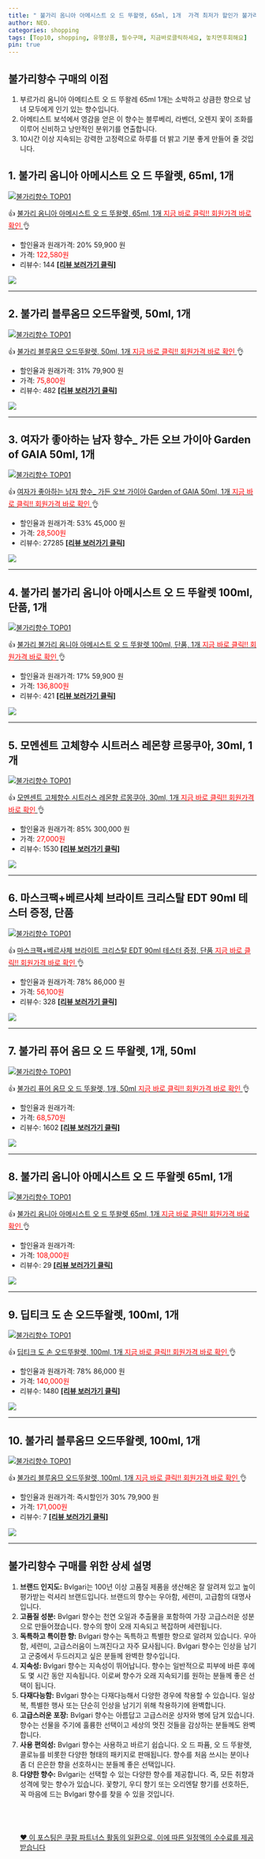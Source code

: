 ```yaml
---
title: " 불가리 옴니아 아메시스트 오 드 뚜왈렛, 65ml, 1개  가격 최저가 할인가 불가리향수 최저가 추천 제품 비교"
author: NEO.
categories: shopping
tags: [Top10, shopping, 유행상품, 필수구매, 지금바로클릭하세요, 놓치면후회해요]
pin: true
---
```

## 불가리향수 구매의 이점
1. 부르가리 옴니아 아메티스트 오 드 뚜왈레 65ml 1개는 소박하고 상큼한 향으로 남녀 모두에게 인기 있는 향수입니다.
2. 아메티스트 보석에서 영감을 얻은 이 향수는 블루베리, 라벤더, 오렌지 꽃이 조화를 이루어 신비하고 낭만적인 분위기를 연출합니다.
3. 10시간 이상 지속되는 강력한 고정력으로 하루를 더 밝고 기분 좋게 만들어 줄 것입니다.

   

## 1.  불가리 옴니아 아메시스트 오 드 뚜왈렛, 65ml, 1개 

[![불가리향수 TOP01](https://thumbnail7.coupangcdn.com/thumbnails/remote/490x490ex/image/vendor_inventory/3c4e/993b342e72de7ef3a34cedde61c7f3878f4f8e9a3ce7b153b1a2af9c6967.jpg)](https://link.coupang.com/re/AFFSDP?lptag=AF3617701&subid=GithubCoopas&pageKey=1487906912&traceid=V0-153&itemId=2554116771&vendorItemId=86044544126)


👍 [ 불가리 옴니아 아메시스트 오 드 뚜왈렛, 65ml, 1개  <font color=red> 지금 바로 클릭!! 회원가격 바로 확인 </font> ](https://link.coupang.com/re/AFFSDP?lptag=AF3617701&subid=GithubCoopas&pageKey=1487906912&traceid=V0-153&itemId=2554116771&vendorItemId=86044544126) 👌 


- 할인율과 원래가격: 20%  59,900   원
- 가격: <span style='color:red'>122,580원</span>
- 리뷰수: 144  [**[리뷰 보러가기 클릭]**](https://link.coupang.com/re/AFFSDP?lptag=AF3617701&subid=GithubCoopas&pageKey=1487906912&traceid=V0-153&itemId=2554116771&vendorItemId=86044544126)

[![](/discount_price.png)](https://link.coupang.com/re/AFFSDP?lptag=AF3617701&subid=GithubCoopas&pageKey=1487906912&traceid=V0-153&itemId=2554116771&vendorItemId=86044544126)

---


   

## 2.  불가리 블루옴므 오드뚜왈렛, 50ml, 1개 

[![불가리향수 TOP01](https://thumbnail9.coupangcdn.com/thumbnails/remote/490x490ex/image/vendor_inventory/9d0d/d5a73b8b352022800aad66c65b5b558763b4a6ad79d51ccd87fda49dba48.jpg)](https://link.coupang.com/re/AFFSDP?lptag=AF3617701&subid=GithubCoopas&pageKey=88290133&traceid=V0-153&itemId=276400879&vendorItemId=85486778053)


👍 [ 불가리 블루옴므 오드뚜왈렛, 50ml, 1개  <font color=red> 지금 바로 클릭!! 회원가격 바로 확인 </font> ](https://link.coupang.com/re/AFFSDP?lptag=AF3617701&subid=GithubCoopas&pageKey=88290133&traceid=V0-153&itemId=276400879&vendorItemId=85486778053) 👌 


- 할인율과 원래가격: 31%  79,900   원
- 가격: <span style='color:red'>75,800원</span>
- 리뷰수: 482  [**[리뷰 보러가기 클릭]**](https://link.coupang.com/re/AFFSDP?lptag=AF3617701&subid=GithubCoopas&pageKey=88290133&traceid=V0-153&itemId=276400879&vendorItemId=85486778053)

[![](/discount_price.png)](https://link.coupang.com/re/AFFSDP?lptag=AF3617701&subid=GithubCoopas&pageKey=88290133&traceid=V0-153&itemId=276400879&vendorItemId=85486778053)

---


   

## 3.  여자가 좋아하는 남자 향수_ 가든 오브 가이아 Garden of GAIA 50ml, 1개 

[![불가리향수 TOP01](https://thumbnail10.coupangcdn.com/thumbnails/remote/490x490ex/image/vendor_inventory/ef65/5970ed445417442a10281bbc2ae36cc74daa75701a5a879852e855a04015.jpg)](https://link.coupang.com/re/AFFSDP?lptag=AF3617701&subid=GithubCoopas&pageKey=6460519502&traceid=V0-153&itemId=14058721528&vendorItemId=81593881091)


👍 [ 여자가 좋아하는 남자 향수_ 가든 오브 가이아 Garden of GAIA 50ml, 1개  <font color=red> 지금 바로 클릭!! 회원가격 바로 확인 </font> ](https://link.coupang.com/re/AFFSDP?lptag=AF3617701&subid=GithubCoopas&pageKey=6460519502&traceid=V0-153&itemId=14058721528&vendorItemId=81593881091) 👌 


- 할인율과 원래가격: 53%  45,000   원
- 가격: <span style='color:red'>28,500원</span>
- 리뷰수: 27285  [**[리뷰 보러가기 클릭]**](https://link.coupang.com/re/AFFSDP?lptag=AF3617701&subid=GithubCoopas&pageKey=6460519502&traceid=V0-153&itemId=14058721528&vendorItemId=81593881091)

[![](/discount_price.png)](https://link.coupang.com/re/AFFSDP?lptag=AF3617701&subid=GithubCoopas&pageKey=6460519502&traceid=V0-153&itemId=14058721528&vendorItemId=81593881091)

---


   

## 4.  불가리 불가리 옴니아 아메시스트 오 드 뚜왈렛 100ml, 단품, 1개 

[![불가리향수 TOP01](https://thumbnail8.coupangcdn.com/thumbnails/remote/490x490ex/image/vendor_inventory/61f1/754fc64106715e89b56aa4f6e3d48b6c592f11491f8f16988e3b628726c7.jpg)](https://link.coupang.com/re/AFFSDP?lptag=AF3617701&subid=GithubCoopas&pageKey=7839825987&traceid=V0-153&itemId=21339264845&vendorItemId=88447759142)


👍 [ 불가리 불가리 옴니아 아메시스트 오 드 뚜왈렛 100ml, 단품, 1개  <font color=red> 지금 바로 클릭!! 회원가격 바로 확인 </font> ](https://link.coupang.com/re/AFFSDP?lptag=AF3617701&subid=GithubCoopas&pageKey=7839825987&traceid=V0-153&itemId=21339264845&vendorItemId=88447759142) 👌 


- 할인율과 원래가격: 17%  59,900   원
- 가격: <span style='color:red'>136,800원</span>
- 리뷰수: 421  [**[리뷰 보러가기 클릭]**](https://link.coupang.com/re/AFFSDP?lptag=AF3617701&subid=GithubCoopas&pageKey=7839825987&traceid=V0-153&itemId=21339264845&vendorItemId=88447759142)

[![](/discount_price.png)](https://link.coupang.com/re/AFFSDP?lptag=AF3617701&subid=GithubCoopas&pageKey=7839825987&traceid=V0-153&itemId=21339264845&vendorItemId=88447759142)

---


   

## 5.  모멘센트 고체향수 시트러스 레몬향 르몽쿠아, 30ml, 1개 

[![불가리향수 TOP01](https://thumbnail9.coupangcdn.com/thumbnails/remote/490x490ex/image/retail/images/2023/06/30/15/9/ff55d84f-85aa-4c92-b019-0329c9f4300e.jpg)](https://link.coupang.com/re/AFFSDP?lptag=AF3617701&subid=GithubCoopas&pageKey=7440080321&traceid=V0-153&itemId=19344727686&vendorItemId=86432904686)


👍 [ 모멘센트 고체향수 시트러스 레몬향 르몽쿠아, 30ml, 1개  <font color=red> 지금 바로 클릭!! 회원가격 바로 확인 </font> ](https://link.coupang.com/re/AFFSDP?lptag=AF3617701&subid=GithubCoopas&pageKey=7440080321&traceid=V0-153&itemId=19344727686&vendorItemId=86432904686) 👌 


- 할인율과 원래가격: 85%  300,000   원
- 가격: <span style='color:red'>27,000원</span>
- 리뷰수: 1530  [**[리뷰 보러가기 클릭]**](https://link.coupang.com/re/AFFSDP?lptag=AF3617701&subid=GithubCoopas&pageKey=7440080321&traceid=V0-153&itemId=19344727686&vendorItemId=86432904686)

[![](/discount_price.png)](https://link.coupang.com/re/AFFSDP?lptag=AF3617701&subid=GithubCoopas&pageKey=7440080321&traceid=V0-153&itemId=19344727686&vendorItemId=86432904686)

---


   

## 6.  마스크팩+베르사체 브라이트 크리스탈 EDT 90ml 테스터 증정, 단품 

[![불가리향수 TOP01](https://thumbnail10.coupangcdn.com/thumbnails/remote/490x490ex/image/vendor_inventory/9a42/cd9275d0720c0dac0841367f82a8f36a6792d8047ff5521a8892e25bfa73.jpg)](https://link.coupang.com/re/AFFSDP?lptag=AF3617701&subid=GithubCoopas&pageKey=2245291066&traceid=V0-153&itemId=3836902411&vendorItemId=71821727156)


👍 [ 마스크팩+베르사체 브라이트 크리스탈 EDT 90ml 테스터 증정, 단품  <font color=red> 지금 바로 클릭!! 회원가격 바로 확인 </font> ](https://link.coupang.com/re/AFFSDP?lptag=AF3617701&subid=GithubCoopas&pageKey=2245291066&traceid=V0-153&itemId=3836902411&vendorItemId=71821727156) 👌 


- 할인율과 원래가격: 78%  86,000   원
- 가격: <span style='color:red'>56,100원</span>
- 리뷰수: 328  [**[리뷰 보러가기 클릭]**](https://link.coupang.com/re/AFFSDP?lptag=AF3617701&subid=GithubCoopas&pageKey=2245291066&traceid=V0-153&itemId=3836902411&vendorItemId=71821727156)

[![](/discount_price.png)](https://link.coupang.com/re/AFFSDP?lptag=AF3617701&subid=GithubCoopas&pageKey=2245291066&traceid=V0-153&itemId=3836902411&vendorItemId=71821727156)

---


   

## 7.  불가리 퓨어 옴므 오 드 뚜왈렛, 1개, 50ml 

[![불가리향수 TOP01](https://thumbnail6.coupangcdn.com/thumbnails/remote/490x490ex/image/vendor_inventory/d3e8/93ba67385c427d0fea6f20da3c639898cb2b07fe6b72d00b50210bc3f31f.jpg)](https://link.coupang.com/re/AFFSDP?lptag=AF3617701&subid=GithubCoopas&pageKey=7714057892&traceid=V0-153&itemId=20685540447&vendorItemId=87757377625)


👍 [ 불가리 퓨어 옴므 오 드 뚜왈렛, 1개, 50ml  <font color=red> 지금 바로 클릭!! 회원가격 바로 확인 </font> ](https://link.coupang.com/re/AFFSDP?lptag=AF3617701&subid=GithubCoopas&pageKey=7714057892&traceid=V0-153&itemId=20685540447&vendorItemId=87757377625) 👌 


- 할인율과 원래가격: 
- 가격: <span style='color:red'>68,570원</span>
- 리뷰수: 1602  [**[리뷰 보러가기 클릭]**](https://link.coupang.com/re/AFFSDP?lptag=AF3617701&subid=GithubCoopas&pageKey=7714057892&traceid=V0-153&itemId=20685540447&vendorItemId=87757377625)

[![](/discount_price.png)](https://link.coupang.com/re/AFFSDP?lptag=AF3617701&subid=GithubCoopas&pageKey=7714057892&traceid=V0-153&itemId=20685540447&vendorItemId=87757377625)

---


   

## 8.  불가리 옴니아 아메시스트 오 드 뚜왈렛 65ml, 1개 

[![불가리향수 TOP01](https://thumbnail10.coupangcdn.com/thumbnails/remote/490x490ex/image/vendor_inventory/c65c/9c34139439395f086d0e0ec5d1b285e66356ea467f9b9e07e063a91e1aa1.jpg)](https://link.coupang.com/re/AFFSDP?lptag=AF3617701&subid=GithubCoopas&pageKey=7833150058&traceid=V0-153&itemId=21307515748&vendorItemId=88510754106)


👍 [ 불가리 옴니아 아메시스트 오 드 뚜왈렛 65ml, 1개  <font color=red> 지금 바로 클릭!! 회원가격 바로 확인 </font> ](https://link.coupang.com/re/AFFSDP?lptag=AF3617701&subid=GithubCoopas&pageKey=7833150058&traceid=V0-153&itemId=21307515748&vendorItemId=88510754106) 👌 


- 할인율과 원래가격: 
- 가격: <span style='color:red'>108,000원</span>
- 리뷰수: 29  [**[리뷰 보러가기 클릭]**](https://link.coupang.com/re/AFFSDP?lptag=AF3617701&subid=GithubCoopas&pageKey=7833150058&traceid=V0-153&itemId=21307515748&vendorItemId=88510754106)

[![](/discount_price.png)](https://link.coupang.com/re/AFFSDP?lptag=AF3617701&subid=GithubCoopas&pageKey=7833150058&traceid=V0-153&itemId=21307515748&vendorItemId=88510754106)

---


   

## 9.  딥티크 도 손 오드뚜왈렛, 100ml, 1개 

[![불가리향수 TOP01](https://thumbnail10.coupangcdn.com/thumbnails/remote/490x490ex/image/vendor_inventory/2cb6/19251768779e4346dd0ef1b4e0fb8ee0c95fb95b6436c7a7e4363a9323ac.jpg)](https://link.coupang.com/re/AFFSDP?lptag=AF3617701&subid=GithubCoopas&pageKey=23188056&traceid=V0-153&itemId=90182177&vendorItemId=86150213458)


👍 [ 딥티크 도 손 오드뚜왈렛, 100ml, 1개  <font color=red> 지금 바로 클릭!! 회원가격 바로 확인 </font> ](https://link.coupang.com/re/AFFSDP?lptag=AF3617701&subid=GithubCoopas&pageKey=23188056&traceid=V0-153&itemId=90182177&vendorItemId=86150213458) 👌 


- 할인율과 원래가격: 78%  86,000   원
- 가격: <span style='color:red'>140,000원</span>
- 리뷰수: 1480  [**[리뷰 보러가기 클릭]**](https://link.coupang.com/re/AFFSDP?lptag=AF3617701&subid=GithubCoopas&pageKey=23188056&traceid=V0-153&itemId=90182177&vendorItemId=86150213458)

[![](/discount_price.png)](https://link.coupang.com/re/AFFSDP?lptag=AF3617701&subid=GithubCoopas&pageKey=23188056&traceid=V0-153&itemId=90182177&vendorItemId=86150213458)

---


   

## 10.  불가리 블루옴므 오드뚜왈렛, 100ml, 1개 

[![불가리향수 TOP01](https://thumbnail6.coupangcdn.com/thumbnails/remote/490x490ex/image/vendor_inventory/8f83/824542a84e544e60b3293dbb545494a46b4cf174031005cb712308dc2de7.png)](https://link.coupang.com/re/AFFSDP?lptag=AF3617701&subid=GithubCoopas&pageKey=88290133&traceid=V0-153&itemId=21497291225&vendorItemId=88551056967)


👍 [ 불가리 블루옴므 오드뚜왈렛, 100ml, 1개  <font color=red> 지금 바로 클릭!! 회원가격 바로 확인 </font> ](https://link.coupang.com/re/AFFSDP?lptag=AF3617701&subid=GithubCoopas&pageKey=88290133&traceid=V0-153&itemId=21497291225&vendorItemId=88551056967) 👌 


- 할인율과 원래가격: 즉시할인가 30%  79,900   원
- 가격: <span style='color:red'>171,000원</span>
- 리뷰수: 7  [**[리뷰 보러가기 클릭]**](https://link.coupang.com/re/AFFSDP?lptag=AF3617701&subid=GithubCoopas&pageKey=88290133&traceid=V0-153&itemId=21497291225&vendorItemId=88551056967)

[![](/discount_price.png)](https://link.coupang.com/re/AFFSDP?lptag=AF3617701&subid=GithubCoopas&pageKey=88290133&traceid=V0-153&itemId=21497291225&vendorItemId=88551056967)

---
## 불가리향수 구매를 위한 상세 설명
1. **브랜드 인지도:** Bvlgari는 100년 이상 고품질 제품을 생산해온 잘 알려져 있고 높이 평가받는 럭셔리 브랜드입니다. 브랜드의 향수는 우아함, 세련미, 고급함의 대명사입니다.
2. **고품질 성분:** Bvlgari 향수는 천연 오일과 추출물을 포함하여 가장 고급스러운 성분으로 만들어졌습니다. 향수의 향이 오래 지속되고 복잡하며 세련됩니다.
3. **독특하고 특이한 향:** Bvlgari 향수는 독특하고 특별한 향으로 알려져 있습니다. 우아함, 세련미, 고급스러움이 느껴진다고 자주 묘사됩니다. Bvlgari 향수는 인상을 남기고 군중에서 두드러지고 싶은 분들께 완벽한 향수입니다.
4. **지속성:** Bvlgari 향수는 지속성이 뛰어납니다. 향수는 일반적으로 피부에 바른 후에도 몇 시간 동안 지속됩니다. 이로써 향수가 오래 지속되기를 원하는 분들께 좋은 선택이 됩니다.
5. **다재다능함:** Bvlgari 향수는 다재다능해서 다양한 경우에 착용할 수 있습니다. 일상복, 특별한 행사 또는 단순히 인상을 남기기 위해 착용하기에 완벽합니다.
6. **고급스러운 포장:** Bvlgari 향수는 아름답고 고급스러운 상자와 병에 담겨 있습니다. 향수는 선물을 주기에 훌륭한 선택이고 세상의 멋진 것들을 감상하는 분들께도 완벽합니다.
7. **사용 편의성:** Bvlgari 향수는 사용하고 바르기 쉽습니다. 오 드 파퓸, 오 드 뚜왈렛, 콜로뉴를 비롯한 다양한 형태의 패키지로 판매됩니다. 향수를 처음 쓰시는 분이나 좀 더 은은한 향을 선호하시는 분들께 좋은 선택입니다.
8. **다양한 향수:** Bvlgari는 선택할 수 있는 다양한 향수를 제공합니다. 즉, 모든 취향과 성격에 맞는 향수가 있습니다. 꽃향기, 우디 향기 또는 오리엔탈 향기를 선호하든, 꼭 마음에 드는 Bvlgari 향수를 찾을 수 있을 것입니다.<br><br><br><br><br> [ ❤  이 포스팅은 쿠팡 파트너스 활동의 일환으로, 이에 따른 일정액의 수수료를 제공받습니다](https://link.coupang.com/a/bcEFyh)